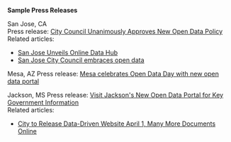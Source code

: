 **Sample Press Releases**

San Jose, CA
<br>Press release: <a href="http://www.sanjoseinfo.org/external/content/document/1914/2806926/1/Open%20Data%20Final.pdf">City Council Unanimously Approves New Open Data Policy</a></br> 
Related articles:
* <a href="http://www.sanjoseinside.com/2016/04/08/san-jose-creates-online-data-hub/">San Jose Unveils Online Data Hub</a> 
* <a href="https://sfbay.ca/2016/04/05/san-jose-city-council-embraces-open-data/">San Jose City Council embraces open data</a>

Mesa, AZ
Press release: <a href="http://www.mesaaz.gov/Home/Components/News/News/926/">Mesa celebrates Open Data Day with new open data portal</a>

Jackson, MS
Press release: <a href="http://www.jacksonms.gov/CivicAlerts.aspx?AID=571">Visit Jackson's New Open Data Portal for Key Government Information</a>
<br>Related articles:</br>
* <a href="http://www.jacksonfreepress.com/news/2016/mar/21/city-release-data-driven-website-april-1-many-more/">City to Release Data-Driven Website April 1, Many More Documents Online</a>